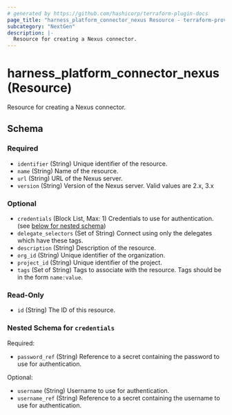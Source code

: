 ```yaml
---
# generated by https://github.com/hashicorp/terraform-plugin-docs
page_title: "harness_platform_connector_nexus Resource - terraform-provider-harness"
subcategory: "NextGen"
description: |-
  Resource for creating a Nexus connector.
---
```


# harness_platform_connector_nexus (Resource)

Resource for creating a Nexus connector.



<!-- schema generated by tfplugindocs -->
## Schema

### Required

- `identifier` (String) Unique identifier of the resource.
- `name` (String) Name of the resource.
- `url` (String) URL of the Nexus server.
- `version` (String) Version of the Nexus server. Valid values are 2.x, 3.x

### Optional

- `credentials` (Block List, Max: 1) Credentials to use for authentication. (see [below for nested schema](#nestedblock--credentials))
- `delegate_selectors` (Set of String) Connect using only the delegates which have these tags.
- `description` (String) Description of the resource.
- `org_id` (String) Unique identifier of the organization.
- `project_id` (String) Unique identifier of the project.
- `tags` (Set of String) Tags to associate with the resource. Tags should be in the form `name:value`.

### Read-Only

- `id` (String) The ID of this resource.

<a id="nestedblock--credentials"></a>
### Nested Schema for `credentials`

Required:

- `password_ref` (String) Reference to a secret containing the password to use for authentication.

Optional:

- `username` (String) Username to use for authentication.
- `username_ref` (String) Reference to a secret containing the username to use for authentication.


